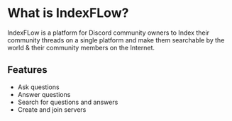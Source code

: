# What is IndexFLow?

IndexFLow is a platform for Discord community owners to Index their community threads on a single platform and make them searchable by the world & their community members on the Internet.

## Features

- Ask questions
- Answer questions
- Search for questions and answers
- Create and join servers